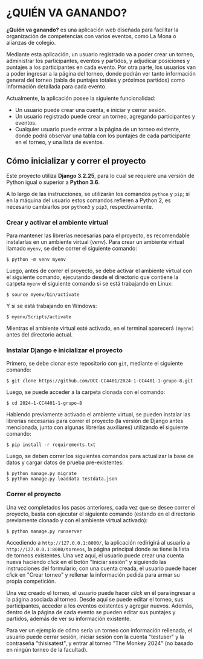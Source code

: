 # ¿QUIÉN VA GANANDO?

**¿Quién va ganando?** es una aplicación web diseñada para facilitar la organización de competencias con varios eventos, como La Mona o alianzas de colegio.

Mediante esta aplicación, un usuario registrado va a poder crear un torneo, administrar los participantes, eventos y partidos, y adjudicar posiciones y puntajes a los participantes en cada evento. Por otra parte, los usuarios van a poder ingresar a la página del torneo, donde podrán ver tanto información general del torneo (tabla de puntajes totales y próximos partidos) como información detallada para cada evento.

Actualmente, la aplicación posee la siguiente funcionalidad:

* Un usuario puede crear una cuenta, e iniciar y cerrar sesión.
* Un usuario registrado puede crear un torneo, agregando participantes y eventos.
* Cualquier usuario puede entrar a la página de un torneo existente, donde podrá observar una tabla con los puntajes de cada participante en el torneo, y una lista de eventos.

## Cómo inicializar y correr el proyecto

Este proyecto utiliza **Django 3.2.25**, para lo cual se requiere una versión de Python igual o superior a **Python 3.6**.

A lo largo de las instrucciones, se utilizarán los comandos `python` y `pip`; si en la máquina del usuario estos comandos refieren a Python 2, es necesario cambiarlos por `python3` y `pip3`, respectivamente.


### Crear y activar el ambiente virtual

Para mantener las librerías necesarias para el proyecto, es recomendable instalarlas en un ambiente virtual (*venv*). Para crear un ambiente virtual llamado `myenv`, se debe correr el siguiente comando:
```
$ python -m venv myenv
```

Luego, antes de correr el proyecto, se debe activar el ambiente virtual con el siguiente comando, ejecutando desde el directorio que contiene la carpeta `myenv` el siguiente comando si se está trabajando en Linux:
```
$ source myenv/bin/activate
```

Y si se está trabajando en Windows:
```
$ myenv/Scripts/activate
```

Mientras el ambiente virtual esté activado, en el terminal aparecerá `(myenv)` antes del directorio actual.


### Instalar Django e inicializar el proyecto

Primero, se debe clonar este repositorio con `git`, mediante el siguiente comando:
```
$ git clone https://github.com/DCC-CC4401/2024-1-CC4401-1-grupo-8.git
```

Luego, se puede acceder a la carpeta clonada con el comando:
```
$ cd 2024-1-CC4401-1-grupo-8
```

Habiendo previamente activado el ambiente virtual, se pueden instalar las librerías necesarias para correr el proyecto (la versión de Django antes mencionada, junto con algunas librerías auxiliares) utilizando el siguiente comando:
```
$ pip install -r requirements.txt
```


Luego, se deben correr los siguientes comandos para actualizar la base de datos y cargar datos de prueba pre-existentes:
```
$ python manage.py migrate
$ python manage.py loaddata testdata.json
```

### Correr el proyecto

Una vez completados los pasos anteriores, cada vez que se desee correr el proyecto, basta con ejecutar el siguiente comando (estando en el directorio previamente clonado y con el ambiente virtual activado):
```
$ python manage.py runserver
```

Accediendo a `http://127.0.0.1:8000/`, la aplicación redirigirá al usuario a `http://127.0.0.1:8000/torneos`, la página principal donde se tiene la lista de torneos existentes. Una vez aquí, el usuario puede crear una cuenta nueva haciendo *click* en el botón "Iniciar sesión" y siguiendo las instrucciones del formulario; con una cuenta creada, el usuario puede hacer *click* en "Crear torneo" y rellenar la información pedida para armar su propia competición.

Una vez creado el torneo, el usuario puede hacer *click* en él para ingresar a la página asociada al torneo. Desde aquí se puede editar el torneo, sus participantes, acceder a los eventos existentes y agregar nuevos. Además, dentro de la página de cada evento se pueden editar sus puntajes y partidos, además de ver su información existente.

Para ver un ejemplo de cómo sería un torneo con información rellenada, el usuario puede cerrar sesión, iniciar sesión con la cuenta "testuser" y la contraseña "thisisatest", y entrar al torneo "The Monkey 2024" (no basado en ningún torneo de la facultad).